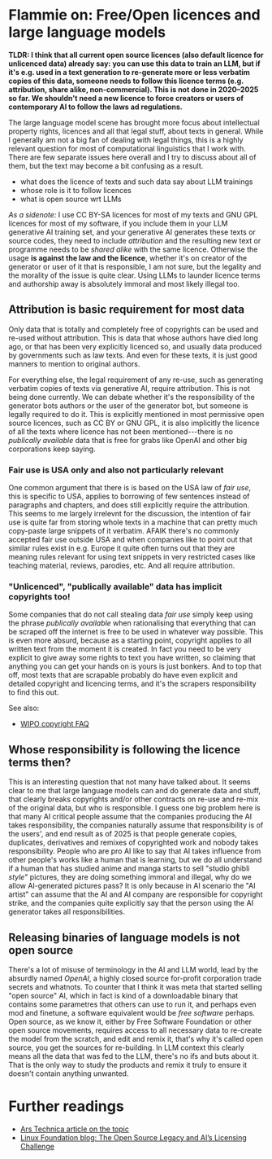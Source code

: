 # Flammie on: Free/Open licences and large language models

**TLDR: I think that all current open source licences (also default licence for
unlicenced data) already say: you can use this data to train an LLM, but if it's
e.g. used in a text generation to re-generate more or less verbatim copies of
this data, someone needs to follow this licence terms (e.g. attribution, share
alike, non-commercial). This is not done in 2020–2025 so far. We shouldn't need
a new licence to force creators or users of contemporary AI to follow the
laws ad regulations.**

The large language model scene has brought more focus about intellectual
property rights, licences and all that legal stuff, about texts in general.
While I generally am not a big fan of dealing with legal things, this is a
highly relevant question for most of computational linguistics that I work with.
There are few separate issues here overall and I try to discuss about all of
them, but the text may become a bit confusing as a result.

* what does the licence of texts and such data say about LLM trainings
* whose role is it to follow licences
* what is open source wrt LLMs

*As a sidenote:* I use CC BY-SA licences for most of my texts and GNU GPL
licences for most of my software, if you include them in your LLM generative AI
training set, and your generative AI generates these texts or source codes, they
need to include *attribution* and the resulting new text or programme needs to
be *shared alike* with the same licence. Otherwise the usage **is against the
law and the licence**, whether it's on creator of the generator or user of it
that is responsible, I am not sure, but the legality and the morality of the
issue is quite clear. Using LLMs to launder licence terms and authorship away is
absolutely immoral and most likely illegal too.

## Attribution is basic requirement for most data

Only data that is totally and completely free of copyrights can be used and
re-used without attribution. This is data that whose authors have died long ago,
or that has been very explicitly licenced so, and usually data produced by
governments such as law texts. And even for these texts, it is just good manners
to mention to original authors.

For everything else, the legal requirement of any re-use, such as generating
verbatim copies of texts via generative AI, require attribution. This is not
being done currently. We can debate whether it's the responsibility of the
generator bots authors or the user of the generator bot, but someone is legally
required to do it. This is explicitly mentioned in most permissive open source
licences, such as CC BY or GNU GPL, it is also implicitly the licence of all the
texts where licence has not been mentioned---there is no *publically available*
data that is free for grabs like OpenAI and other big corporations keep saying.

### Fair use is USA only and also not particularly relevant

One common argument that there is is based on the USA law of *fair use*, this is
specific to USA, applies to borrowing of few sentences instead of paragraphs and
chapters, and does still explicitly require the attribution. This seems to me
largely irrelevnt for the discussion, the intention of fair use is quite far
from storing whole texts in a machine that can pretty much copy-paste large
snippets of it verbatim. AFAIK there's no commonly accepted fair use outside USA
and when companies like to point out that similar rules exist in e.g. Europe it
quite often turns out that they are meaning rules relevant for using text
snippets in very restricted cases like teaching material, reviews, parodies,
etc. And all require attribution.

### "Unlicenced", "publically available" data has implicit copyrights too!

Some companies that do not call stealing data *fair use* simply keep using the
phrase *publically available* when rationalising that everything that can be
scraped off the internet is free to be used in whatever way possible. This is
even more absurd, because as a starting point, copyright applies to all written
text from the moment it is created. In fact you need to be very explicit to give
away some rights to text you have written, so claiming that anything you can get
your hands on is yours is just bonkers. And to top that off, most texts that are
scrapable probably do have even explicit and detailed copyright and licencing
terms, and it's the scrapers responsibility to find this out.

See also:

* [WIPO copyright FAQ](https://www.wipo.int/en/web/copyright/faq-copyright#accordion__collapse__18)

## Whose responsibility is following the licence terms then?

This is an interesting question that not many have talked about. It seems clear
to me that large language models can and do generate data and stuff, that
clearly breaks copyrights and/or other contracts on re-use and re-mix of the
original data, but who is responsible. I guess one big problem here is that many
AI critical people assume that the companies producing the AI takes
responsibility, the companies naturally assume that responsibility is of the
users', and end result as of 2025 is that people generate copies, duplicates,
derivatives and remixes of copyrighted work and nobody takes responsibility.
People who are pro AI like to say that AI takes influence from other people's
works like a human that is learning, but we do all understand if a human that
has studied anime and manga starts to sell "studio ghibli *style*" pictures,
they are doing something immoral and illegal, why do we allow AI-generated
pictures pass? It is only because in AI scenario the "AI artist" can assume that
the AI and AI company are responsible for copyright strike, and the companies
quite explicitly say that the person using the AI generator takes all
responsibilities.

## Releasing binaries of language models is not open source

There's a lot of misuse of terminology in the AI and LLM world, lead by the
absurdly named *OpenAI*, a highly closed source for-profit corporation trade
secrets and whatnots. To counter that I think it was meta that started selling
"open source" AI, which in fact is kind of a downloadable binary that contains
some parametres that others can use to run it, and perhaps even mod and
finetune, a software equivalent would be *free software* perhaps. Open source,
as we know it, either by Free Software Foundation or other open source
movements, requires access to all necessary data to re-create the model from the
scratch, and edit and remix it, that's why it's called open source, you get the
sources for re-building. In LLM context this clearly means all the data that was
fed to the LLM, there's no ifs and buts about it. That is the only way to study
the products and remix it truly to ensure it doesn't contain anything unwanted.

# Further readings

* [Ars Technica article on the topic](https://arstechnica.com/information-technology/2024/08/debate-over-open-source-ai-term-brings-new-push-to-formalize-definition/)
* [Linux Foundation blog: The Open Source Legacy and AI’s Licensing Challenge](https://www.linuxfoundation.org/blog/the-open-source-legacy-and-ais-licensing-challenge?hss_channel=fbp-1620822758218702)

